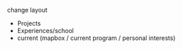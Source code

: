 change layout 
- Projects 
- Experiences/school
- current (mapbox / current program / personal interests)
